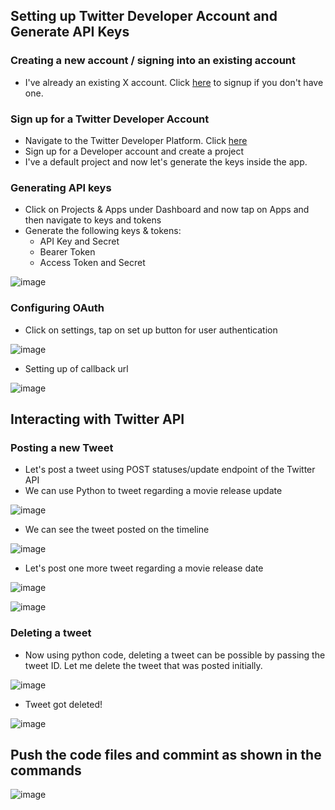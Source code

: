 ## Setting up Twitter Developer Account and Generate API Keys
### Creating a new account / signing into an existing account
- I've already an existing X account. Click [here](https://x.com/i/flow/login) to signup if you don't have one.
### Sign up for a Twitter Developer Account
- Navigate to the Twitter Developer Platform. Click [here](https://developer.x.com/en)
- Sign up for a Developer account and create a project
- I've a default project and now let's generate the keys inside the app.
### Generating API keys
- Click on Projects & Apps under Dashboard and now tap on Apps and then navigate to keys and tokens
- Generate the following keys & tokens:
   - API Key and Secret
   - Bearer Token
   - Access Token and Secret

![image](https://github.com/user-attachments/assets/8527b283-6417-4f64-951d-0ac455868262)
### Configuring OAuth
- Click on settings, tap on set up button for user authentication

![image](https://github.com/user-attachments/assets/3de4fa26-1fa1-40a7-a6d6-eab9608cdfa1)

- Setting up of callback url

![image](https://github.com/user-attachments/assets/a06e0f86-26d3-4609-90d6-d5178624c97f)

## Interacting with Twitter API
### Posting a new Tweet
- Let's post a tweet using  POST statuses/update endpoint of the Twitter API 
- We can use Python to tweet regarding a movie release update 

![image](https://github.com/user-attachments/assets/299198f9-0286-428a-bc8e-71545050fe1a)

- We can see the tweet posted on the timeline

![image](https://github.com/user-attachments/assets/0bed61c1-3a36-4ea7-9365-6350f37b5a8f)

- Let's post one more tweet regarding a movie release date

![image](https://github.com/user-attachments/assets/3b3aae8e-bb03-4d6c-8b7e-f3d680ff3a85)
 
![image](https://github.com/user-attachments/assets/5c9592d5-41ee-426a-8214-7e77a2d114a0)

### Deleting a tweet
- Now using python code, deleting a tweet can be possible by passing the tweet ID. Let me delete the tweet that was posted initially.

![image](https://github.com/user-attachments/assets/086867bc-1da8-4d0a-87e9-44b814a1ce3f)

- Tweet got deleted!

![image](https://github.com/user-attachments/assets/1e6a204e-e05b-426c-9ec4-8c174d0488c0)

## Push the code files and commint as shown in the commands

![image](https://github.com/user-attachments/assets/2d8a7d51-4118-4bcf-9cbe-6aedad4f22db)

